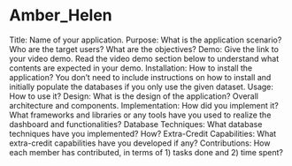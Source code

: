 # Amber_Helen
Title: Name of your application.
Purpose: What is the application scenario? Who are the target users? What are the objectives?
Demo: Give the link to your video demo. Read the video demo section below to understand what contents are expected in your demo.
Installation: How to install the application? You don’t need to include instructions on how to install and initially populate the databases if you only use the given dataset. 
Usage: How to use it? 
Design: What is the design of the application? Overall architecture and components. 
Implementation: How did you implement it? What frameworks and libraries or any tools have you used to realize the dashboard and functionalities? 
Database Techniques: What database techniques have you implemented? How? 
Extra-Credit Capabilities: What extra-credit capabilities have you developed if any? 
Contributions: How each member has contributed, in terms of 1) tasks done and 2) time spent? 
